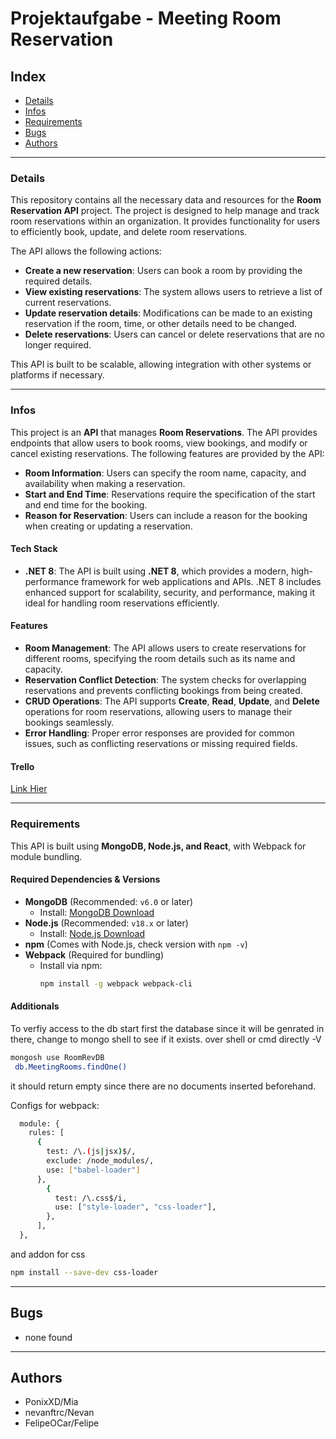 # Projektaufgabe - Meeting Room Reservation

## Index
- [Details](#details)
- [Infos](#infos)
- [Requirements](#requirements)
- [Bugs](#bugs)
- [Authors](#authors)

---

###  Details

This repository contains all the necessary data and resources for the **Room Reservation API** project. The project is designed to help manage and track room reservations within an organization. It provides functionality for users to efficiently book, update, and delete room reservations.

The API allows the following actions:

- **Create a new reservation**: Users can book a room by providing the required details.
- **View existing reservations**: The system allows users to retrieve a list of current reservations.
- **Update reservation details**: Modifications can be made to an existing reservation if the room, time, or other details need to be changed.
- **Delete reservations**: Users can cancel or delete reservations that are no longer required.

This API is built to be scalable, allowing integration with other systems or platforms if necessary.

---

### Infos

This project is an **API** that manages **Room Reservations**. The API provides endpoints that allow users to book rooms, view bookings, and modify or cancel existing reservations. The following features are provided by the API:

- **Room Information**: Users can specify the room name, capacity, and availability when making a reservation.
- **Start and End Time**: Reservations require the specification of the start and end time for the booking.
- **Reason for Reservation**: Users can include a reason for the booking when creating or updating a reservation.

#### Tech Stack

- **.NET 8**: The API is built using **.NET 8**, which provides a modern, high-performance framework for web applications and APIs. .NET 8 includes enhanced support for scalability, security, and performance, making it ideal for handling room reservations efficiently.

#### Features

- **Room Management**: The API allows users to create reservations for different rooms, specifying the room details such as its name and capacity.
- **Reservation Conflict Detection**: The system checks for overlapping reservations and prevents conflicting bookings from being created.
- **CRUD Operations**: The API supports **Create**, **Read**, **Update**, and **Delete** operations for room reservations, allowing users to manage their bookings seamlessly.
- **Error Handling**: Proper error responses are provided for common issues, such as conflicting reservations or missing required fields.

#### Trello

[Link Hier](https://trello.com/b/0fa2mtvF/raum-rev)

---

### Requirements
This API is built using **MongoDB, Node.js, and React**, with Webpack for module bundling.  

#### **Required Dependencies & Versions**  
- **MongoDB** (Recommended: `v6.0` or later)  
  - Install: [MongoDB Download](https://www.mongodb.com/try/download/community)  
- **Node.js** (Recommended: `v18.x` or later)  
  - Install: [Node.js Download](https://nodejs.org/)  
- **npm** (Comes with Node.js, check version with `npm -v`)  
- **Webpack** (Required for bundling)  
  - Install via npm:  
    ```sh
    npm install -g webpack webpack-cli
    ```
#### **Additionals**
To verfiy access to the db start first the database since it will be genrated in there, change to mongo shell to see if it exists.
over shell or cmd directly -V
```sh
mongosh use RoomRevDB
 db.MeetingRooms.findOne()
```
it should return empty since there are no documents inserted beforehand.

Configs for webpack:
```sh
  module: {
    rules: [
      {
        test: /\.(js|jsx)$/,
        exclude: /node_modules/,
        use: ["babel-loader"]
      },
        {
          test: /\.css$/i,
          use: ["style-loader", "css-loader"],
        },
      ],
  },
```
and addon for css
```sh
npm install --save-dev css-loader
```

---

## Bugs
- none found

---

## Authors
- PonixXD/Mia
- nevanftrc/Nevan
- FelipeOCar/Felipe
